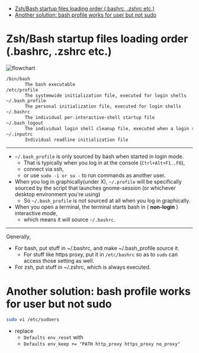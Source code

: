 [](...menustart)

- [Zsh/Bash startup files loading order (.bashrc, .zshrc etc.)](#0504ebb2cb3cdae2dd497029e147d0e3)
- [Another solution: bash profile works for user but not sudo](#b8e48b9acfa1659182f7fbf00655549b)

[](...menuend)


<h2 id="0504ebb2cb3cdae2dd497029e147d0e3"></h2>

# Zsh/Bash startup files loading order (.bashrc, .zshrc etc.)

![flowchart](https://miro.medium.com/v2/resize:fit:640/0*ayRnVGxxm8l9MgFT.)

```bash
/bin/bash
       The bash executable
/etc/profile
       The systemwide initialization file, executed for login shells
~/.bash_profile
       The personal initialization file, executed for login shells
~/.bashrc
       The individual per-interactive-shell startup file
~/.bash_logout
       The individual login shell cleanup file, executed when a login shell exits
~/.inputrc
       Individual readline initialization file
```


------


- `~/.bash_profile` is only sourced by bash when started in login mode. 
    - That is typically when you log in at the console (`Ctrl+Alt+F1..F6`), 
    - connect via ssh, 
    - or use `sudo -i or su -` to run commands as another user.
- When you log in graphically(under X), `~/.profile` will be specifically sourced by the script that launches gnome-session (or whichever desktop environment you're using)
    - So `~/.bash_profile` is not sourced at all when you log in graphically.
- When you open a terminal, the terminal starts bash in ( **non-login** ) interactive mode, 
    - which means it will source `~/.bashrc`.

----


Generally,

- For bash, put stuff in ~/.bashrc, and make ~/.bash_profile source it.
    - For stuff like https proxy, put it in `/etc/bashrc` so as to `sudo` can access those setting as well.
- For zsh, put stuff in ~/.zshrc, which is always executed.



<h2 id="b8e48b9acfa1659182f7fbf00655549b"></h2>

# Another solution: bash profile works for user but not sudo

```bash
sudo vi /etc/sudoers
```

- replace
    - `Defaults	env_reset` with
    - `Defaults	env_keep += "PATH http_proxy https_proxy no_proxy"`


